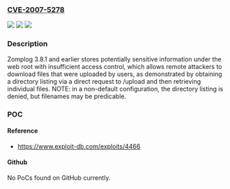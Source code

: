 ### [CVE-2007-5278](https://cve.mitre.org/cgi-bin/cvename.cgi?name=CVE-2007-5278)
![](https://img.shields.io/static/v1?label=Product&message=n%2Fa&color=blue)
![](https://img.shields.io/static/v1?label=Version&message=n%2Fa&color=blue)
![](https://img.shields.io/static/v1?label=Vulnerability&message=n%2Fa&color=brighgreen)

### Description

Zomplog 3.8.1 and earlier stores potentially sensitive information under the web root with insufficient access control, which allows remote attackers to download files that were uploaded by users, as demonstrated by obtaining a directory listing via a direct request to /upload and then retrieving individual files.  NOTE: in a non-default configuration, the directory listing is denied, but filenames may be predicable.

### POC

#### Reference
- https://www.exploit-db.com/exploits/4466

#### Github
No PoCs found on GitHub currently.

